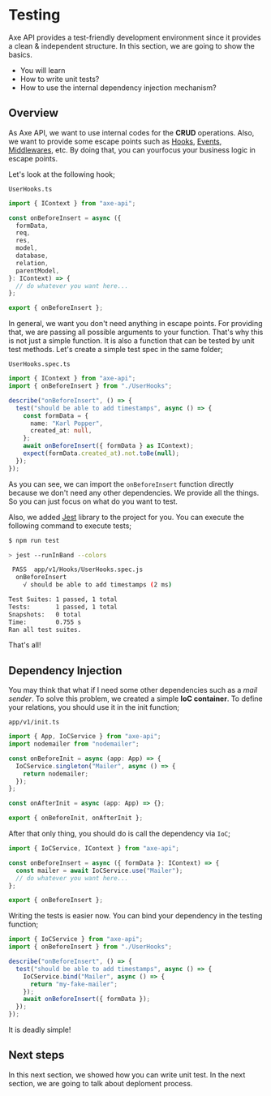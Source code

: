 # Testing

<p class="description">
Axe API provides a test-friendly development environment since it provides a clean & independent structure. In this section, we are going to show the basics.
</p>

<ul class="intro">
  <li>You will learn</li>
  <li>How to write unit tests?</li>
  <li>How to use the internal dependency injection mechanism?</li>
</ul>

## Overview

As Axe API, we want to use internal codes for the **CRUD** operations. Also, we want to provide some escape points such as [Hooks](/learn/hooks-and-events), [Events](/learn/hooks-and-events), [Middlewares](/learn/middlewares), etc. By doing that, you can yourfocus your business logic in escape points.

Let's look at the following hook;

`UserHooks.ts`

```ts
import { IContext } from "axe-api";

const onBeforeInsert = async ({
  formData,
  req,
  res,
  model,
  database,
  relation,
  parentModel,
}: IContext) => {
  // do whatever you want here...
};

export { onBeforeInsert };
```

In general, we want you don't need anything in escape points. For providing that, we are passing all possible arguments to your function. That's why this is not just a simple function. It is also a function that can be tested by unit test methods. Let's create a simple test spec in the same folder;

`UserHooks.spec.ts`

```ts
import { IContext } from "axe-api";
import { onBeforeInsert } from "./UserHooks";

describe("onBeforeInsert", () => {
  test("should be able to add timestamps", async () => {
    const formData = {
      name: "Karl Popper",
      created_at: null,
    };
    await onBeforeInsert({ formData } as IContext);
    expect(formData.created_at).not.toBe(null);
  });
});
```

As you can see, we can import the `onBeforeInsert` function directly because we don't need any other dependencies. We provide all the things. So you can just focus on what do you want to test.

Also, we added [Jest](https://jestjs.io/) library to the project for you. You can execute the following command to execute tests;

```bash
$ npm run test

> jest --runInBand --colors

 PASS  app/v1/Hooks/UserHooks.spec.js
  onBeforeInsert
    √ should be able to add timestamps (2 ms)

Test Suites: 1 passed, 1 total
Tests:       1 passed, 1 total
Snapshots:   0 total
Time:        0.755 s
Ran all test suites.
```

That's all!

## Dependency Injection

You may think that what if I need some other dependencies such as a _mail sender_. To solve this problem, we created a simple **IoC container**. To define your relations, you should use it in the init function;

`app/v1/init.ts`

```ts
import { App, IoCService } from "axe-api";
import nodemailer from "nodemailer";

const onBeforeInit = async (app: App) => {
  IoCService.singleton("Mailer", async () => {
    return nodemailer;
  });
};

const onAfterInit = async (app: App) => {};

export { onBeforeInit, onAfterInit };
```

After that only thing, you should do is call the dependency via `IoC`;

```ts
import { IoCService, IContext } from "axe-api";

const onBeforeInsert = async ({ formData }: IContext) => {
  const mailer = await IoCService.use("Mailer");
  // do whatever you want here...
};

export { onBeforeInsert };
```

Writing the tests is easier now. You can bind your dependency in the testing function;

```ts
import { IoCService } from "axe-api";
import { onBeforeInsert } from "./UserHooks";

describe("onBeforeInsert", () => {
  test("should be able to add timestamps", async () => {
    IoCService.bind("Mailer", async () => {
      return "my-fake-mailer";
    });
    await onBeforeInsert({ formData });
  });
});
```

It is deadly simple!

## Next steps

In this next section, we showed how you can write unit test. In the next section, we are going to talk about deploment process.
